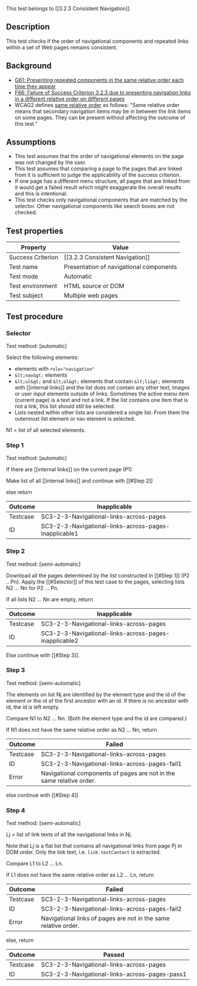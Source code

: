 This test belongs to [[3.2.3 Consistent Navigation]].


## Description
This test checks if the order of navigational components and repeated links within a set of Web pages remains consistent.


## Background
- [G61: Presenting repeated components in the same relative order each time they appear](http://www.w3.org/TR/2014/NOTE-WCAG20-TECHS-20140916/G61)
- [F66: Failure of Success Criterion 3.2.3 due to presenting navigation links in a different relative order on different pages](http://www.w3.org/TR/2014/NOTE-WCAG20-TECHS-20140408/F66)
- WCAG2 defines [same relative order](http://www.w3.org/TR/2014/NOTE-WCAG20-TECHS-20140408/F66) as follows: "Same relative order means that secondary navigation items may be in between the link items on some pages. They can be present without affecting the outcome of this test."


## Assumptions
- This test assumes that the order of navigational elements on the page was not changed by the user.
- This test assumes that comparing a page to the pages that are linked from it is sufficient to judge the applicability of the success criterion.
- If one page has a different menu structure, all pages that are linked from it would get a failed result which might exaggerate the overall results and this is intentional.
- This test checks only navigational components that are matched by the selector. Other navigational components like search boxes are not checked.


## Test properties
| Property          | Value
|-------------------|----
| Success Criterion |[[3.2.3 Consistent Navigation]]
| Test name         |Presentation of navigational components
| Test mode         |Automatic
| Test environment  |HTML source or DOM
| Test subject      | Multiple web pages


## Test procedure

### Selector
Test method: [automatic]

Select the following elements:
- elements with `role="navigation"`
- `&lt;nav&gt;` elements
- `&lt;ul&gt;` and `&lt;ol&gt;` elements that contain `&lt;li&gt;` elements with [[internal links]] and the list does not contain any other text, images or user input elements outside of links. Sometimes the active menu item (current page) is a text and not a link. If the list contains one item that is not a link, this list should still be selected.
- Lists nested within other lists are considered a single list. From them the outermost list element or nav element is selected.

N1 = list of all selected elements.

### Step 1
Test method: [automatic]

If there are [[internal links]] on the current page (P1)

Make list of all [[internal links]] and continue with [[#Step 2]]

else return

| Outcome  | Inapplicable
|----------|-----
| Testcase | SC3-2-3-Navigational-links-across-pages
| ID       | SC3-2-3-Navigational-links-across-pages-inapplicable1

### Step 2
Test method: [semi-automatic]

Download all the pages determined by the list constructed in [[#Step 1]] (P2 .. Pn).
Apply the [[#Selector]] of this test case to the pages, selecting lists N2 ... Nn for P2 ... Pn.

If all lists N2 ... Nn are empty, return

| Outcome  | Inapplicable
|----------|-----
| Testcase | SC3-2-3-Navigational-links-across-pages
| ID       | SC3-2-3-Navigational-links-across-pages-inapplicable2

Else continue with [[#Step 3]].

### Step 3
Test method: [semi-automatic]

The elements on list Nj are identified by the element type and the id of the element or the id of the first ancestor with an id. If there is no ancestor with id, the id is left empty.

Compare N1 to N2 ... Nn. (Both the element type and the id are compared.)

If N1 does not have the same relative order as N2 ... Nn, return

| Outcome  | Failed
|----------|-----
| Testcase | SC3-2-3-Navigational-links-across-pages
| ID       | SC3-2-3-Navigational-links-across-pages-fail1
| Error    | Navigational components of pages are not in the same relative order.

else continue with [[#Step 4]]

### Step 4
Test method: [semi-automatic]

Lj = list of link texts of all the navigational links in Nj.

Note that Lj is a flat list that contains all navigational links from page Pj in DOM order.
Only the link text, i.e. `link.textContent` is extracted.

Compare L1 to L2 ... Ln.

If L1 does not have the same relative order as L2 ... Ln, return

| Outcome  | Failed
|----------|-----
| Testcase | SC3-2-3-Navigational-links-across-pages
| ID       | SC3-2-3-Navigational-links-across-pages-fail2
| Error    | Navigational links of pages are not in the same relative order.

else, return

| Outcome  | Passed
|----------|-----
| Testcase | SC3-2-3-Navigational-links-across-pages
| ID       | SC3-2-3-Navigational-links-across-pages-pass1
